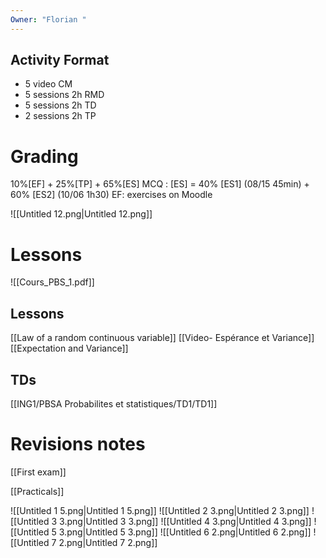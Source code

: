 ```yaml
---
Owner: "Florian "
---
```

## Activity Format
- 5 video CM
- 5 sessions 2h RMD
- 5 sessions 2h TD
- 2 sessions 2h TP
  
# Grading
10%[EF] + 25%[TP] + 65%[ES]
MCQ : [ES] = 40% [ES1] (08/15 45min) + 60% [ES2] (10/06 1h30)
EF: exercises on Moodle
  
![[Untitled 12.png|Untitled 12.png]]
# Lessons
![[Cours_PBS_1.pdf]]
## Lessons
[[Law of a random continuous variable]]
[[Video- Espérance et Variance]]
[[Expectation and Variance]]
## TDs
[[ING1/PBSA Probabilites et statistiques/TD1/TD1]]
# Revisions notes
[[First exam]]
  
[[Practicals]]
  
![[Untitled 1 5.png|Untitled 1 5.png]]
![[Untitled 2 3.png|Untitled 2 3.png]]
![[Untitled 3 3.png|Untitled 3 3.png]]
![[Untitled 4 3.png|Untitled 4 3.png]]
![[Untitled 5 3.png|Untitled 5 3.png]]
![[Untitled 6 2.png|Untitled 6 2.png]]
![[Untitled 7 2.png|Untitled 7 2.png]]